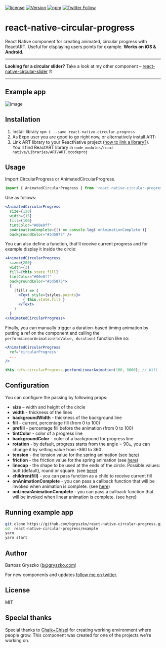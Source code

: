[![license](https://img.shields.io/github/license/mashape/apistatus.svg)]()
[![Version](https://img.shields.io/npm/v/react-native-circular-progress.svg)](https://www.npmjs.com/package/react-native-circular-progress)
[![npm](https://img.shields.io/npm/dt/react-native-circular-progress.svg)](https://www.npmjs.com/package/react-native-circular-progress)
[![Twitter Follow](https://img.shields.io/twitter/follow/bgryszko.svg?style=social&label=Follow)](https://twitter.com/bgryszko)

# react-native-circular-progress

React Native component for creating animated, circular progress with ReactART. Useful for displaying users points for example. **Works on iOS & Android.**

---
**Looking for a circular slider?** Take a look at my other component – [react-native-circular-slider](https://github.com/bgryszko/react-native-circular-slider) :alarm_clock:

----

## Example app
![image](screenshot.gif)

## Installation

1. Install library `npm i --save react-native-circular-progress`
2. As Expo user you are good to go right now, or alternatively install ART:
3. Link ART library to your ReactNative project ([how to link a library?](https://facebook.github.io/react-native/docs/linking-libraries-ios.html#content)). You'll find ReactART library in `node_modules/react-native/Libraries/ART/ART.xcodeproj`

## Usage

Import CircularProgress or AnimatedCircularProgress.

```js
import { AnimatedCircularProgress } from 'react-native-circular-progress';
```

Use as follows:

```jsx
<AnimatedCircularProgress
  size={120}
  width={15}
  fill={100}
  tintColor="#00e0ff"
  onAnimationComplete={() => console.log('onAnimationComplete')}
  backgroundColor="#3d5875" />
```

You can also define a function, that'll receive current progress and for example display it inside the circle:

```jsx
<AnimatedCircularProgress
  size={200}
  width={3}
  fill={this.state.fill}
  tintColor="#00e0ff"
  backgroundColor="#3d5875">
  {
    (fill) => (
      <Text style={styles.points}>
        { this.state.fill }
      </Text>
    )
  }
</AnimatedCircularProgress>
```

Finally, you can manually trigger a duration-based timing animation by putting a ref on the component and calling the `performLinearAnimation(toValue, duration)` function like so:
```jsx
<AnimatedCircularProgress
  ref='circularProgress'
  ...
/>
```
```javascript
this.refs.circularProgress.performLinearAnimation(100, 8000); // Will fill the progress bar linearly in 8 seconds
```

## Configuration

You can configure the passing by following props:

- **size** – width and height of the circle
- **width** - thickness of the lines
- **backgroundWidth** - thickness of the background line
- **fill** - current, percentage fill (from 0 to 100)
- **prefill** - percentage fill before the animation (from 0 to 100)
- **tintColor** - color of a progress line
- **backgroundColor** - color of a background for progress line
- **rotation** - by default, progress starts from the angle = 90⦝, you can change it by setting value from -360 to 360
- **tension** - the tension value for the spring animation (see [here](https://facebook.github.io/react-native/docs/animations.html#core-api))
- **friction** - the friction value for the spring animation (see [here](https://facebook.github.io/react-native/docs/animations.html#core-api))
- **linecap** - the shape to be used at the ends of the circle. Possible values: butt (default), round or square. (see [here](https://developer.mozilla.org/en/docs/Web/SVG/Attribute/stroke-linecap))
- **children(fill)** - you can pass function as a child to receive current fill
- **onAnimationComplete** - you can pass a callback function that will be invoked when animation is complete. (see [here](https://facebook.github.io/react-native/docs/animated.html#working-with-animations))
- **onLinearAnimationComplete** - you can pass a callback function that will be invoked when linear animation is complete. (see [here](https://facebook.github.io/react-native/docs/animated.html#working-with-animations))

## Running example app

```sh
git clone https://github.com/bgryszko/react-native-circular-progress.git
cd  react-native-circular-progress/example
yarn
yarn start
```

## Author

Bartosz Gryszko (b@gryszko.com)

For new components and updates [follow me on twitter](http://twitter.com/bgryszko).


## License

MIT

## Special thanks
Special thanks to [Chalk+Chisel](http://chalkchisel.com) for creating working environment where people grow. This component was created for one of the projects we're working on.
